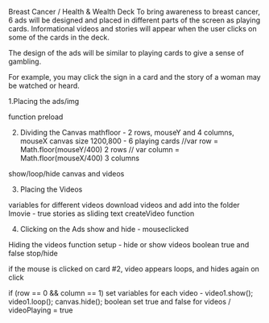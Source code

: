 Breast Cancer / Health & Wealth Deck 
To bring awareness to breast cancer, 6 ads will be designed and placed in different parts of the screen as playing cards. Informational videos and stories will appear when the user clicks on some of the cards in the deck.

The design of the ads will be similar to playing cards to give a sense of gambling. 

For example, you may click the sign in a card and the story of a woman may be watched or heard. 


1.Placing the ads/img

function preload

2. Dividing the Canvas
mathfloor - 2 rows, mouseY and 4 columns, mouseX
canvas size 1200,800 - 6 playing cards
//var row = Math.floor(mouseY/400) 2 rows
// var column = Math.floor(mouseX/400) 3 columns

show/loop/hide canvas and videos

3. Placing the Videos

variables for different videos
download videos and add into the folder
Imovie - true stories as sliding text 
createVideo function

4. Clicking on the Ads 
show and hide - mouseclicked
      
Hiding the videos
function setup - hide or show videos 
boolean true and false stop/hide 

if the mouse is clicked on card #2, video appears loops, and hides again on click

  if (row == 0 && column == 1) 
    set variables for each video - video1.show();
                                   video1.loop();
                                   canvas.hide();
   boolean set true and false for videos / videoPlaying = true
   
    


